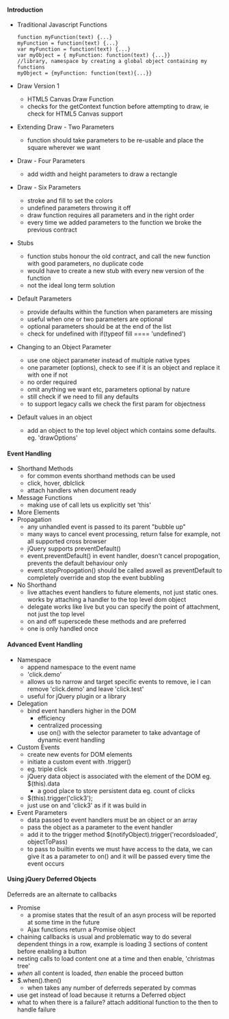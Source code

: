 #### Introduction

* Traditional Javascript Functions
  
  ````
  function myFunction(text) {...}
  myFunction = function(text) {...}
  var myFunction = function(text) {...}
  var myObject = { myFunction: function(text) {...}}
  //library, namespace by creating a global object containing my functions
  myObject = {myFunction: function(text){...}}
  ````
  
* Draw Version 1
  * HTML5 Canvas Draw Function
  * checks for the getContext function before attempting to draw, ie check for HTML5 Canvas support

* Extending Draw - Two Parameters
  * function should take parameters to be re-usable and place the square wherever we want

* Draw - Four Parameters
  * add width and height parameters to draw a rectangle

* Draw - Six Parameters
  * stroke and fill to set the colors
  * undefined parameters throwing it off
  * draw function requires all parameters and in the right order
  * every time we added parameters to the function we broke the previous contract
* Stubs
  * function stubs honour the old contract, and call the new function with good parameters, no duplicate code
  * would have to create a new stub with every new version of the function
  * not the ideal long term solution
* Default Parameters
  * provide defaults within the function when parameters are missing
  * useful when one or two parameters are optional
  * optional parameters should be at the end of the list
  * check for undefined with if(typeof fill ==== 'undefined')
* Changing to an Object Parameter
  * use one object parameter instead of multiple native types
  * one parameter (options), check to see if it is an object and replace it with one if not
  * no order required
  * omit anything we want etc, parameters optional by nature
  * still check if we need to fill any defaults
  * to support legacy calls we check the first param for objectness
* Default values in an object
  * add an object to the top level object which contains some defaults. eg. 'drawOptions'

#### Event Handling
* Shorthand Methods
  * for common events shorthand methods can be used 
  * click, hover, dblclick
  * attach handlers when document ready
* Message Functions
  * making use of call lets us explicitly set 'this' 
* More Elements
* Propagation
  * any unhandled event is passed to its parent "bubble up"
  * many ways to cancel event processing, return false for example, not all supported cross browser
  * jQuery supports preventDefault()
  * event.preventDefault() in event handler, doesn't cancel propogation, prevents the default behaviour only
  * event.stopPropogation() should be called aswell as preventDefault to completely override and stop the event bubbling
* No Shorthand
  * live attaches event handlers to future elements, not just static ones. works by attaching a handler to the top level dom object
  * delegate works like live but you can specify the point of attachment, not just the top level
  * on and off superscede these methods and are preferred
  * one is only handled once

#### Advanced Event Handling
* Namespace
  *  append namespace to the event name
  *  'click.demo'
  *  allows us to narrow and target specific events to remove, ie I can remove 'click.demo' and leave 'click.test'
  *  useful for jQuery plugin or a library
* Delegation
  * bind event handlers higher in the DOM
    * efficiency
    * centralized processing
    * use on() with the selector parameter to take advantage of dynamic event handling
* Custom Events
  * create new events for DOM elements
  * initiate a custom event with .trigger()
  * eg. triple click
  * jQuery data object is associated with the element of the DOM eg. $(this).data
    * a good place to store persistent data eg. count of clicks
  * $(this).trigger('click3');
  * just use on and 'click3' as if it was build in
* Event Parameters
  * data passed to event handlers must be an object or an array
  * pass the object as a parameter to the event handler
  * add it to the trigger method $(notifyObject).trigger('recordsloaded', objectToPass)
  * to pass to builtin events we must have access to the data, we can give it as a parameter to on() and it will be passed every time the event occurs

#### Using jQuery Deferred Objects
Deferreds are an alternate to callbacks

* Promise
  * a promise states that the result of an asyn process will be reported at some time in the future
  * Ajax functions return a Promise object
* chaining callbacks is usual and problematic way to do several dependent things in a row, example is loading 3 sections of content before enabling a button
* nesting calls to load content one at a time and then enable, 'christmas tree'
* _when_ all content is loaded, _then_ enable the proceed button
* $.when().then()
  * when takes any number of deferreds seperated by commas 
* use get instead of load because it returns a Deferred object
* what to when there is a failure? attach additional function to the then to handle failure
